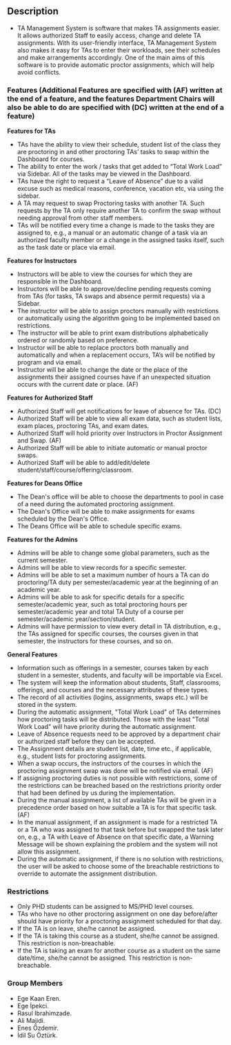 ## Description
- TA Management System is software that makes TA assignments easier. It allows authorized Staff to easily access, change and delete TA assignments. With its user-friendly interface, TA Management System also makes it easy for TAs to enter their workloads, see their schedules and make arrangements accordingly. One of the main aims of this software is to provide automatic proctor assignments, which will help avoid conflicts.  
### Features (Additional Features are specified with (AF) written at the end of a feature, and the features Department Chairs will also be able to do are specified with (DC) written at the end of a feature)
**Features for TAs**
- TAs have the ability to view their schedule, student list of the class they are proctoring in and other proctoring TAs’ tasks to swap within the Dashboard for courses.  
- The ability to enter the work / tasks that get added to “Total Work Load” via Sidebar. All of the tasks may be viewed in the Dashboard.
- TAs have the right to request a “Leave of Absence” due to a valid excuse such as medical reasons, conference, vacation etc, via using the sidebar. 
- A TA may request to swap Proctoring tasks with another TA. Such requests by the TA only require another TA to confirm the swap without needing approval from other staff members.
- TAs will be notified every time a change is made to the tasks they are assigned to, e.g., a manual or an automatic change of a task via an authorized faculty member or a change in the assigned tasks itself, such as the task date or place via email.

**Features for Instructors**
- Instructors will be able to view the courses for which they are responsible in the Dashboard.
- Instructors will be able to approve/decline pending requests coming from TAs (for tasks, TA swaps and absence permit requests) via a Sidebar.
- The instructor will be able to assign proctors manually with restrictions or automatically using the algorithm going to be implemented based on restrictions. 
- The instructor will be able to print exam distributions alphabetically ordered or randomly based on preference.
- Instructor will be able to replace proctors both manually and automatically and when a replacement occurs, TA’s will be notified by program and via email.
- Instructor will be able to change the date or the place of the assignments their assigned courses have if an unexpected situation occurs with the current date or place. (AF)

**Features for Authorized Staff**
- Authorized Staff will get notifications for leave of absence for TAs. (DC)
- Authorized Staff will be able to view all exam data, such as student lists, exam places, proctoring TAs, and exam dates.
- Authorized Staff will hold priority over Instructors in Proctor Assignment and Swap. (AF)
- Authorized Staff will be able to initiate automatic or manual proctor swaps.
- Authorized Staff will be able to add/edit/delete student/staff/course/offering/classroom​.

**Features for Deans Office** 
- The Dean's office will be able to choose the departments to pool in case of a need during the automated proctoring assignment.
- The Dean's Office will be able to make assignments for exams scheduled by the Dean's Office.
- The Deans Office will be able to schedule specific exams.

**Features for the Admins**
- Admins will be able to change some global parameters, such as the current semester.
- Admins will be able to view records for a specific semester.
- Admins will be able to set a maximum number of hours a TA can do proctoring/TA duty per semester/academic year at the beginning of an academic year.
- Admins will be able to ask for specific details for a specific semester/academic year, such as total proctoring hours per semester/academic year and total TA Duty of a course per semester/academic year/section/student.
- Admins will have permission to view every detail in TA distribution, e.g., the TAs assigned for specific courses, the courses given in that semester, the instructors for these courses, and so on.

**General Features**
- Information such as offerings in a semester, courses taken by each student in a semester, students, and faculty will be importable via Excel.
- The system will keep the information about students, Staff, classrooms, offerings, and courses and the necessary attributes of these types.
- The record of all activities (logins, assignments, swaps etc.) will be stored in the system.
- During the automatic assignment, "Total Work Load" of TAs determines how proctoring tasks will be distributed. Those with the least "Total Work Load" will have priority during the automatic assignment.
- Leave of Absence requests need to be approved by a department chair or authorized staff before they can be accepted.
- The Assignment details are student list, date, time etc., if applicable, e.g., student lists for proctoring assignments.
- When a swap occurs, the instructors of the courses in which the proctoring assignment swap was done will be notified via email. (AF)
- If assigning proctoring duties is not possible with restrictions, some of the restrictions can be breached based on the restrictions priority order that had been defined by us during the implementation.
- During the manual assignment, a list of available TAs will be given in a precedence order based on how suitable a TA is for that specific task. (AF)
- In the manual assignment, if an assignment is made for a restricted TA or a TA who was assigned to that task before but swapped the task later on, e.g., a TA with Leave of Absence on that specific date, a Warning Message will be shown explaining the problem and the system will not allow this assignment.
- During the automatic assignment, if there is no solution with restrictions, the user will be asked to choose some of the breachable restrictions to override to automate the assignment distribution.

### Restrictions 
- Only PHD students can be assigned to MS/PHD level courses.​
- TAs who have no other proctoring assignment on one day before/after should have priority for a proctoring assignment scheduled for that day.
- If the TA is on leave, she/he cannot be assigned.
- If the TA is taking this course as a student, she/he cannot be assigned. This restriction is non-breachable.
- If the TA is taking an exam for another course as a student on the same date/time, she/he cannot be assigned. This restriction is non-breachable.

### Group Members
 - Ege Kaan Eren.
 - Ege İpekci.
 - Rasul Ibrahimzade.
 -  Ali Majidi.
 - Enes Özdemir.
 - İdil Su Öztürk.

